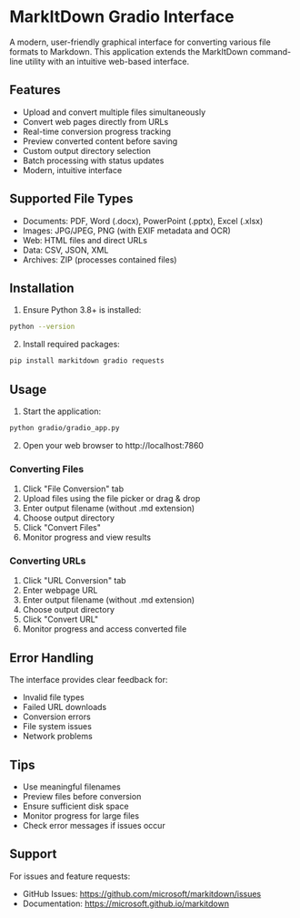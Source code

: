 # MarkItDown Gradio Interface

A modern, user-friendly graphical interface for converting various file formats to Markdown. This application extends the MarkItDown command-line utility with an intuitive web-based interface.

## Features

- Upload and convert multiple files simultaneously
- Convert web pages directly from URLs
- Real-time conversion progress tracking
- Preview converted content before saving
- Custom output directory selection
- Batch processing with status updates
- Modern, intuitive interface

## Supported File Types

- Documents: PDF, Word (.docx), PowerPoint (.pptx), Excel (.xlsx)
- Images: JPG/JPEG, PNG (with EXIF metadata and OCR)
- Web: HTML files and direct URLs
- Data: CSV, JSON, XML
- Archives: ZIP (processes contained files)

## Installation

1. Ensure Python 3.8+ is installed:
```bash
python --version
```

2. Install required packages:
```bash
pip install markitdown gradio requests
```

## Usage

1. Start the application:
```bash
python gradio/gradio_app.py
```

2. Open your web browser to http://localhost:7860

### Converting Files

1. Click "File Conversion" tab
2. Upload files using the file picker or drag & drop
3. Enter output filename (without .md extension)
4. Choose output directory
5. Click "Convert Files"
6. Monitor progress and view results

### Converting URLs

1. Click "URL Conversion" tab
2. Enter webpage URL
3. Enter output filename (without .md extension)
4. Choose output directory
5. Click "Convert URL"
6. Monitor progress and access converted file

## Error Handling

The interface provides clear feedback for:
- Invalid file types
- Failed URL downloads
- Conversion errors
- File system issues
- Network problems

## Tips

- Use meaningful filenames
- Preview files before conversion
- Ensure sufficient disk space
- Monitor progress for large files
- Check error messages if issues occur

## Support

For issues and feature requests:
- GitHub Issues: https://github.com/microsoft/markitdown/issues
- Documentation: https://microsoft.github.io/markitdown